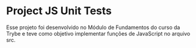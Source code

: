 # Project JS Unit Tests

Esse projeto foi desenvolvido no Módulo de Fundamentos do curso da Trybe e teve como objetivo implementar funções de JavaScript no arquivo src.

